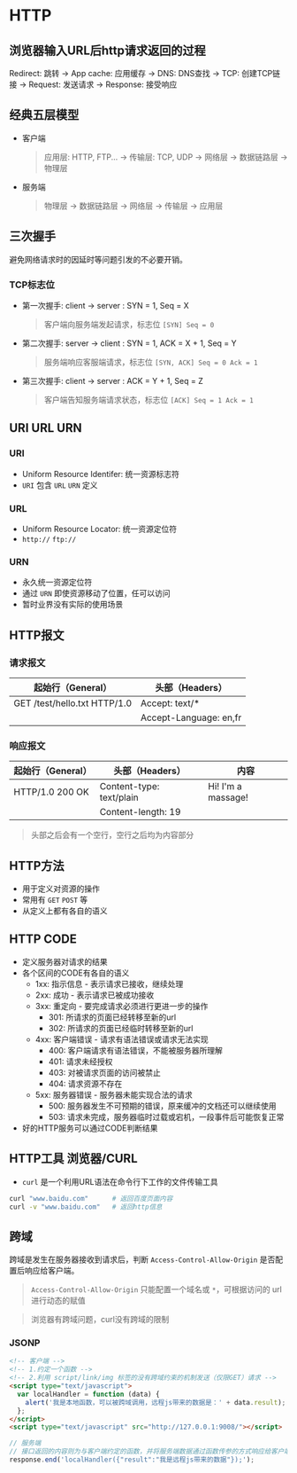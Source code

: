 # HTTP

## 浏览器输入URL后http请求返回的过程

Redirect: 跳转 -> App cache: 应用缓存 -> DNS: DNS查找 -> TCP: 创建TCP链接 -> Request: 发送请求 -> Response: 接受响应

## 经典五层模型

- 客户端
  > 应用层: HTTP, FTP... -> 传输层: TCP, UDP -> 网络层 -> 数据链路层 -> 物理层
- 服务端
  > 物理层 -> 数据链路层 -> 网络层 -> 传输层 -> 应用层

## 三次握手

避免网络请求时的因延时等问题引发的不必要开销。

### TCP标志位

- 第一次握手: client -> server : SYN = 1, Seq = X
  > 客户端向服务端发起请求，标志位 `[SYN] Seq = 0`
- 第二次握手: server -> client : SYN = 1, ACK = X + 1, Seq = Y
  > 服务端响应客服端请求，标志位 `[SYN, ACK] Seq = 0 Ack = 1`
- 第三次握手: client -> server : ACK = Y + 1, Seq = Z
  > 客户端告知服务端请求状态，标志位 `[ACK] Seq = 1 Ack = 1`

## URI URL URN

### URI

- Uniform Resource Identifer: 统一资源标志符
- `URI` 包含 `URL` `URN` 定义

### URL

- Uniform Resource Locator: 统一资源定位符
- `http://` `ftp://`

### URN

- 永久统一资源定位符
- 通过 `URN` 即使资源移动了位置，任可以访问
- 暂时业界没有实际的使用场景

## HTTP报文

### 请求报文

起始行（General） | 头部（Headers）
---|---
GET /test/hello.txt HTTP/1.0 | Accept: text/*
&nbsp; | Accept-Language: en,fr

### 响应报文

起始行（General） | 头部（Headers） | 内容
---|---|---
HTTP/1.0 200 OK | Content-type: text/plain | Hi! I'm a massage!
&nbsp; | Content-length: 19 | &nbsp;

> 头部之后会有一个空行，空行之后均为内容部分

## HTTP方法

- 用于定义对资源的操作
- 常用有 `GET` `POST` 等
- 从定义上都有各自的语义

## HTTP CODE

- 定义服务器对请求的结果
- 各个区间的CODE有各自的语义
  - 1xx: 指示信息 - 表示请求已接收，继续处理
  - 2xx: 成功 - 表示请求已被成功接收
  - 3xx: 重定向 - 要完成请求必须进行更进一步的操作
    - 301: 所请求的页面已经转移至新的url
    - 302: 所请求的页面已经临时转移至新的url
  - 4xx: 客户端错误 - 请求有语法错误或请求无法实现
    - 400: 客户端请求有语法错误，不能被服务器所理解
    - 401: 请求未经授权
    - 403: 对被请求页面的访问被禁止
    - 404: 请求资源不存在
  - 5xx: 服务器错误 - 服务器未能实现合法的请求
    - 500: 服务器发生不可预期的错误，原来缓冲的文档还可以继续使用
    - 503: 请求未完成，服务器临时过载或宕机，一段事件后可能恢复正常
- 好的HTTP服务可以通过CODE判断结果

## HTTP工具 浏览器/CURL

- `curl` 是一个利用URL语法在命令行下工作的文件传输工具

```bash
curl "www.baidu.com"      # 返回百度页面内容
curl -v "www.baidu.com"   # 返回http信息
```

## 跨域

跨域是发生在服务器接收到请求后，判断 `Access-Control-Allow-Origin` 是否配置后响应给客户端。

> `Access-Control-Allow-Origin` 只能配置一个域名或 `*`，可根据访问的 url 进行动态的赋值

> 浏览器有跨域问题，curl没有跨域的限制

### JSONP

```html
<!-- 客户端 -->
<!-- 1.约定一个函数 -->
<!-- 2.利用 script/link/img 标签的没有跨域约束的机制发送（仅限GET）请求 -->
<script type="text/javascript">
  var localHandler = function (data) {
    alert('我是本地函数，可以被跨域调用，远程js带来的数据是：' + data.result);
  };
</script>
<script type="text/javascript" src="http://127.0.0.1:9008/"></script>
```

```js
// 服务端
// 接口返回的内容则为与客户端约定的函数，并将服务端数据通过函数传参的方式响应给客户端
response.end('localHandler({"result":"我是远程js带来的数据"});');
```
